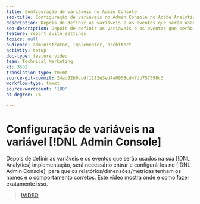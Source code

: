 ```yaml
---
title: Configuração de variáveis no Admin Console
seo-title: Configuração de variáveis no Admin Console no Adobe Analytics
description: Depois de definir as variáveis e os eventos que serão usados na implementação do Analytics, será necessário entrar e configurá-los no Admin Console, para que os relatórios/dimensões/métricas tenham os nomes e o comportamento corretos. Este vídeo mostra onde e como fazer exatamente isso.
seo-description: Depois de definir as variáveis e os eventos que serão usados na implementação do Analytics, será necessário entrar e configurá-los no Admin Console, para que os relatórios/dimensões/métricas tenham os nomes e o comportamento corretos. Este vídeo mostra onde e como fazer exatamente isso. Adobe Analytics
feature: report suite settings
topics: null
audience: administrator, implementer, architect
activity: setup
doc-type: feature video
team: Technical Marketing
kt: 3582
translation-type: tm+mt
source-git-commit: 24ad92b0ccdf1112e3ed4a0968cd47db757598c3
workflow-type: tm+mt
source-wordcount: '180'
ht-degree: 1%

---
```



# Configuração de variáveis na variável [!DNL Admin Console]

Depois de definir as variáveis e os eventos que serão usados na sua [!DNL Analytics] implementação, será necessário entrar e configurá-los no [!DNL Admin Console], para que os relatórios/dimensões/métricas tenham os nomes e o comportamento corretos. Este vídeo mostra onde e como fazer exatamente isso.

>[!VIDEO](https://video.tv.adobe.com/v/28755/?quality=12)
